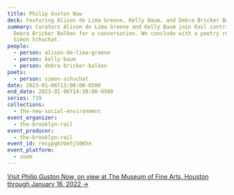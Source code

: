 ```yaml
---
title: Philip Guston Now
deck: Featuring Alison de Lima Greene, Kelly Baum, and Debra Bricker Balken
summary: Curators Alison de Lima Greene and Kelly Baum join Rail contributor
  Debra Bricker Balken for a conversation. We conclude with a poetry reading by
  Simon Schuchat.
people:
  - person: alison-de-lima-greene
  - person: kelly-baum
  - person: debra-bricker-balken
poets:
  - person: simon-schuchat
date: 2023-01-06T13:00:00-0500
end_date: 2023-01-06T14:30:00-0500
series: 719
collections:
  - the-new-social-environment
event_organizer:
  - the-brooklyn-rail
event_producer:
  - the-brooklyn-rail
event_id: recypgbzUeSj50Khe
event_platform:
  - zoom
---
```

[V﻿isit *Philip Guston Now,* on view at The Museum of Fine Arts, Houston through January 16, 2022 →](https://www.mfah.org/exhibitions/philip-guston-now)